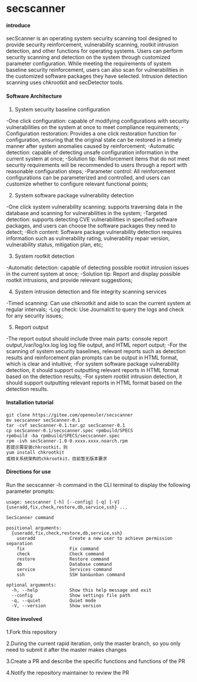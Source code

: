 # secscanner

#### introduce

secScanner is an operating system security scanning tool designed to provide security reinforcement, vulnerability scanning, rootkit intrusion detection, and other functions for operating systems. Users can perform security scanning and detection on the system through customized parameter configuration. While meeting the requirements of system baseline security reinforcement, users can also scan for vulnerabilities in the customized software packages they have selected. Intrusion detection scanning uses chkrootkit and secDetector tools.

#### Software Architecture
1. System security baseline configuration 

-One click configuration: capable of modifying configurations with security vulnerabilities on the system at once to meet compliance requirements; 
-Configuration restoration: Provides a one click restoration function for configuration, ensuring that the original state can be restored in a timely manner after system anomalies caused by reinforcement; 
-Automatic detection: capable of detecting unsafe configuration information in the current system at once; 
-Solution tip: Reinforcement items that do not meet security requirements will be recommended to users through a report with reasonable configuration steps; 
-Parameter control: All reinforcement configurations can be parameterized and controlled, and users can customize whether to configure relevant functional points; 

2. System software package vulnerability detection 

-One click system vulnerability scanning: supports traversing data in the database and scanning for vulnerabilities in the system; 
-Targeted detection: supports detecting CVE vulnerabilities in specified software packages, and users can choose the software packages they need to detect; 
-Rich content: Software package vulnerability detection requires information such as vulnerability rating, vulnerability repair version, vulnerability status, mitigation plan, etc; 

3. System rootkit detection 

-Automatic detection: capable of detecting possible rootkit intrusion issues in the current system at once; 
-Solution tip: Report and display possible rootkit intrusions, and provide relevant suggestions; 

4. System intrusion detection and file integrity scanning services 

-Timed scanning: Can use chkrootkit and aide to scan the current system at regular intervals; 
-Log check: Use Journalctl to query the logs and check for any security issues; 

5. Report output 

-The report output should include three main parts: console report output,/var/log/xx.log log log file output, and HTML report output; 
-For the scanning of system security baselines, relevant reports such as detection results and reinforcement plan prompts can be output in HTML format, which is clear and intuitive; 
-For system software package vulnerability detection, it should support outputting relevant reports in HTML format based on the detection results; 
-For system rootkit intrusion detection, it should support outputting relevant reports in HTML format based on the detection results.

#### Installation tutorial

```
git clone https://gitee.com/openeuler/secscanner
mv secscanner secScanner-0.1
tar -cvf secScanner-0.1.tar.gz secScanner-0.1
cp secScanner-0.1/secscanner.spec rpmbuild/SPECS
rpmbuild -ba rpmbuild/SPECS/secscanner.spec
rpm -ivh secScanner-1.0-0.xxxx.xxxx.noarch.rpm
若提示需安装chkrootkit，则
yum install chkrootkit
或相关系统架构的chkrootkit，目前暂无版本要求
```

#### Directions for use

Run the secscanner -h command in the CLI terminal to display the following parameter prompts: 

```
usage: secscanner [-h] [--config] [-q] [-V] {useradd,fix,check,restore,db,service,ssh} ...

SecScanner command

positional arguments:
  {useradd,fix,check,restore,db,service,ssh}
    useradd             Create a new user to achieve permission separation
    fix                 Fix command
    check               Check command
    restore             Restore command
    db                  Database command
    service             Services command
    ssh                 SSH ban&unban command

optional arguments:
  -h, --help            Show this help message and exit
  --config              Show settings file path
  -q, --quiet           Quiet mode
  -V, --version         Show version

```


#### Gitee involved

1.Fork this repository

2.During the current rapid iteration, only the master  branch, so you only need to submit it after the master makes changes  

3.Create a PR and describe the specific functions and functions of the  PR 

4.Notify the repository maintainer to review the PR
